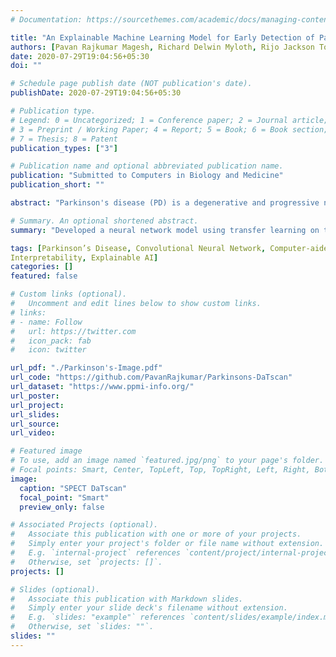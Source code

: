 ```yaml
---
# Documentation: https://sourcethemes.com/academic/docs/managing-content/

title: "An Explainable Machine Learning Model for Early Detection of Parkinson's Disease using LIME on DaTscan Imagery"
authors: [Pavan Rajkumar Magesh, Richard Delwin Myloth, Rijo Jackson Tom]
date: 2020-07-29T19:04:56+05:30
doi: ""

# Schedule page publish date (NOT publication's date).
publishDate: 2020-07-29T19:04:56+05:30

# Publication type.
# Legend: 0 = Uncategorized; 1 = Conference paper; 2 = Journal article;
# 3 = Preprint / Working Paper; 4 = Report; 5 = Book; 6 = Book section;
# 7 = Thesis; 8 = Patent
publication_types: ["3"]

# Publication name and optional abbreviated publication name.
publication: "Submitted to Computers in Biology and Medicine"
publication_short: ""

abstract: "Parkinson's disease (PD) is a degenerative and progressive neurological condition. Early diagnosis can improve treatment for patients and is performed through dopaminergic imaging techniques like the SPECT DaTscan. In this study, we propose a machine learning model that accurately classifies any given DaTscan as having Parkinson's disease or not, in addition to providing a plausible reason for the prediction. This is kind of reasoning is done through the use of visual indicators generated using Local Interpretable Model-Agnostic Explainer (LIME) methods. DaTscans were drawn from the Parkinson's Progression Markers Initiative database and trained on a CNN (VGG16) using transfer learning, yielding an accuracy of 95.2%, a sensitivity of 97.5%, and a specificity of 90.9%. Keeping model interpretability of paramount importance, especially in the healthcare field, this study utilises LIME explanations to distinguish PD from non-PD, using visual superpixels on the DaTscans. It could be concluded that the proposed system, in union with its measured interpretability and accuracy may effectively aid medical workers in the early diagnosis of Parkinson's Disease."

# Summary. An optional shortened abstract.
summary: "Developed a neural network model using transfer learning on the VGG16 CNN architecture to diagnose Parkinson's Disease by analysing the varying sizes of the putamen and caudate regions of the brain visualised in SPECT DaTscans. (Click title for more info)"

tags: [Parkinson’s Disease, Convolutional Neural Network, Computer-aided Diagnosis,
Interpretability, Explainable AI]
categories: []
featured: false

# Custom links (optional).
#   Uncomment and edit lines below to show custom links.
# links:
# - name: Follow
#   url: https://twitter.com
#   icon_pack: fab
#   icon: twitter

url_pdf: "./Parkinson's-Image.pdf"
url_code: "https://github.com/PavanRajkumar/Parkinsons-DaTscan"
url_dataset: "https://www.ppmi-info.org/"
url_poster:
url_project:
url_slides:
url_source:
url_video:

# Featured image
# To use, add an image named `featured.jpg/png` to your page's folder. 
# Focal points: Smart, Center, TopLeft, Top, TopRight, Left, Right, BottomLeft, Bottom, BottomRight.
image: 
  caption: "SPECT DaTscan"
  focal_point: "Smart"
  preview_only: false

# Associated Projects (optional).
#   Associate this publication with one or more of your projects.
#   Simply enter your project's folder or file name without extension.
#   E.g. `internal-project` references `content/project/internal-project/index.md`.
#   Otherwise, set `projects: []`.
projects: []

# Slides (optional).
#   Associate this publication with Markdown slides.
#   Simply enter your slide deck's filename without extension.
#   E.g. `slides: "example"` references `content/slides/example/index.md`.
#   Otherwise, set `slides: ""`.
slides: ""
---
```

